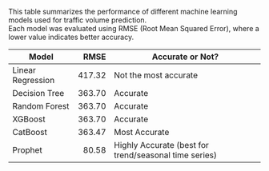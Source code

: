This table summarizes the performance of different machine learning models used for traffic volume prediction.  
Each model was evaluated using RMSE (Root Mean Squared Error), where a lower value indicates better accuracy.


| **Model**           | **RMSE** | **Accurate or Not?**                                         |
|---------------------|---------:|---------------------------------------------------------------|
| Linear Regression   | 417.32   | Not the most accurate                                        |
| Decision Tree       | 363.70   | Accurate                                                     |
| Random Forest       | 363.70   | Accurate                                                     |
| XGBoost             | 363.70   | Accurate                                                     |
| CatBoost            | 363.47   | Most Accurate                                                |
| Prophet             | 80.58    | Highly Accurate (best for trend/seasonal time series)       |
